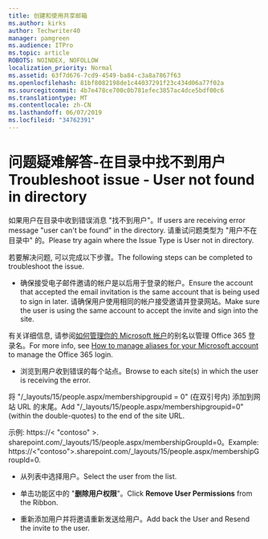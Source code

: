 ```yaml
---
title: 创建和使用共享邮箱
ms.author: kirks
author: Techwriter40
manager: pamgreen
ms.audience: ITPro
ms.topic: article
ROBOTS: NOINDEX, NOFOLLOW
localization_priority: Normal
ms.assetid: 63f7d676-7cd9-4549-ba84-c3a8a7867f63
ms.openlocfilehash: 81bf8082198de1c44037291f23c434d06a77f02a
ms.sourcegitcommit: 4b7e478ce700c0b781efec3857ac4dce5bdf00c6
ms.translationtype: MT
ms.contentlocale: zh-CN
ms.lasthandoff: 06/07/2019
ms.locfileid: "34762391"
---
```

# <a name="troubleshoot-issue---user-not-found-in-directory"></a><span data-ttu-id="081cf-102">问题疑难解答-在目录中找不到用户</span><span class="sxs-lookup"><span data-stu-id="081cf-102">Troubleshoot issue - User not found in directory</span></span>

<span data-ttu-id="081cf-103">如果用户在目录中收到错误消息 "找不到用户"。</span><span class="sxs-lookup"><span data-stu-id="081cf-103">If users are receiving error message "user can't be found" in the directory.</span></span> <span data-ttu-id="081cf-104">请重试问题类型为 "用户不在目录中" 的。</span><span class="sxs-lookup"><span data-stu-id="081cf-104">Please try again where the Issue Type is User not in directory.</span></span>

<span data-ttu-id="081cf-105">若要解决问题, 可以完成以下步骤。</span><span class="sxs-lookup"><span data-stu-id="081cf-105">The following steps can be completed to troubleshoot the issue.</span></span>

- <span data-ttu-id="081cf-106">确保接受电子邮件邀请的帐户是以后用于登录的帐户。</span><span class="sxs-lookup"><span data-stu-id="081cf-106">Ensure the account that accepted the email invitation is the same account that is being used to sign in later.</span></span> <span data-ttu-id="081cf-107">请确保用户使用相同的帐户接受邀请并登录网站。</span><span class="sxs-lookup"><span data-stu-id="081cf-107">Make sure the user is using the same account to accept the invite and sign into the site.</span></span> 

<span data-ttu-id="081cf-108">有关详细信息, 请参阅[如何管理你的 Microsoft 帐户</a>的别名以管理 Office 365 登录名](https://support.microsoft.com/help/12407/microsoft-account-how-to-manage-aliases)。</span><span class="sxs-lookup"><span data-stu-id="081cf-108">For more info, see [How to manage aliases for your Microsoft account</a> to manage the Office 365 login](https://support.microsoft.com/help/12407/microsoft-account-how-to-manage-aliases).</span></span> 

- <span data-ttu-id="081cf-109">浏览到用户收到错误的每个站点。</span><span class="sxs-lookup"><span data-stu-id="081cf-109">Browse to each site(s) in which the user is receiving the error.</span></span> 

<span data-ttu-id="081cf-110">将 "/_layouts/15/people.aspx/membershipgroupid = 0" (在双引号内) 添加到网站 URL 的末尾。</span><span class="sxs-lookup"><span data-stu-id="081cf-110">Add "/_layouts/15/people.aspx/membershipgroupid=0" (within the double-quotes) to the end of the site URL.</span></span> 

<span data-ttu-id="081cf-111">示例: https://< "contoso" >. sharepoint.com/_layouts/15/people.aspx/membershipGroupId=0。</span><span class="sxs-lookup"><span data-stu-id="081cf-111">Example: https://<"contoso">.sharepoint.com/_layouts/15/people.aspx/membershipGroupId=0.</span></span>

- <span data-ttu-id="081cf-112">从列表中选择用户。</span><span class="sxs-lookup"><span data-stu-id="081cf-112">Select the user from the list.</span></span>

- <span data-ttu-id="081cf-113">单击功能区中的 "**删除用户权限**"。</span><span class="sxs-lookup"><span data-stu-id="081cf-113">Click **Remove User Permissions** from the Ribbon.</span></span> 
-  <span data-ttu-id="081cf-114">重新添加用户并将邀请重新发送给用户。</span><span class="sxs-lookup"><span data-stu-id="081cf-114">Add back the User and Resend the invite to the user.</span></span>

